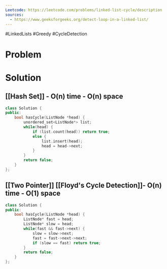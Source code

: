 ```yaml
---
Leetcode: https://leetcode.com/problems/linked-list-cycle/description
sources:
  - https://www.geeksforgeeks.org/detect-loop-in-a-linked-list/
---
```

#LinkedLists #Greedy #CycleDetection
# Problem

# Solution

## [[Hash Set]] - O(n) time - O(n) space

```cpp
class Solution {
public:
    bool hasCycle(ListNode *head) {
        unordered_set<ListNode*> list;
        while(head) {
            if (list.count(head)) return true;
            else {
                list.insert(head);
                head = head->next;
            }
        }
        return false;
    }
};
```

## [[Two Pointer]] [[Floyd's Cycle Detection]]- O(n) time - O(1) space

```cpp
class Solution {
public:
    bool hasCycle(ListNode *head) {
        ListNode* fast = head;
        ListNode* slow = head;
        while(fast && fast->next) {
            slow = slow->next;
            fast = fast->next->next;
            if (slow == fast) return true;
        }
        return false;
    }
};
```